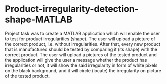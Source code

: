 # Product-irregularity-detection-shape-MATLAB
Project task was to create a MATLAB application which will enable the user to test for product irregularities (shape). The user will upload a picture of the correct product, i.e. without irregularities.  After that, every new product that is manufactured should be tested by comparing it (its shape) with the correct product. The user will upload a pictures of the tested product and the application will give the user a message whether the product has irregularities or not, it will show the said irregularity in form of white pixels on the black background, and it will circle (locate) the irregularity on picture of the tested product.  
